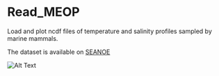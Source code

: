 # Read_MEOP
Load and plot ncdf files of temperature and salinity profiles sampled by marine mammals.


The dataset is available on [SEANOE](https://www.seanoe.org/data/00343/45461/)

![Alt Text]("animation.gif")
